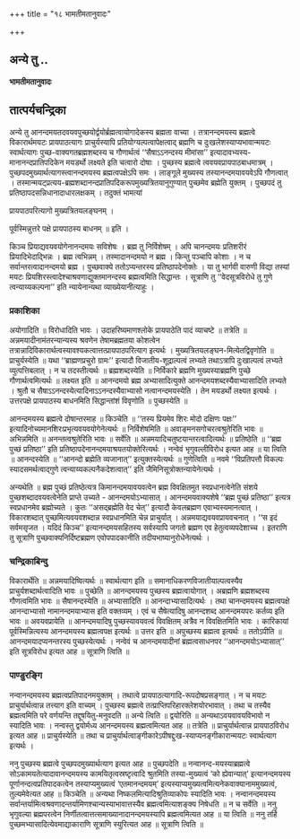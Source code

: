 +++
title = "१८ भामतीमतानुवादः"

+++


## अन्ये तु ..

**भामतीमतानुवादः**

## **तात्पर्यचन्द्रिका**

अन्ये तु आनन्दमयतदवयवपुच्छयोर्द्वयोर्ब्रह्मत्वायोगादेकस्य ब्रह्मता वाच्या । तत्रानन्दमयस्य ब्रह्मत्वे विकारार्थमयटः प्रायपाठत्यागः प्राचुर्यस्यापि प्रतियोग्यल्पत्वापेक्षत्वाद् ब्रह्मणि च दुःखलेशस्याप्यभावान्मयटः स्वार्थत्यागः पुच्छ-वाक्यगतब्रह्मशब्दस्य च गौणार्थत्वं ‘‘सैषाऽऽनन्दस्य मीमांसा’’ इत्यादावभ्यस्य-मानानन्दप्रातिपदिकेन मयडर्थो लक्ष्यते इति चत्वारो दोषाः । पुच्छस्य ब्रह्मत्वे त्ववयवप्रायपाठबाधमात्रम् । पुच्छपदमुख्यार्थत्यागस्त्वानन्दमयस्य ब्रह्मत्वपक्षेऽपि समः । लाङ्गूले मुख्यस्य तस्यानन्दमयावयवेऽपि गौणत्वात् । तस्मान्मयट्प्रत्यय-ब्रह्मशब्दानन्दप्रातिपदिकरूपमुख्यत्रितयानुगुण्यात् पुच्छमेव ब्रह्मेति युक्तम् । पुच्छपदं तु प्रतिष्ठापदसन्निधानादाधारलक्षकम् । तदुक्तं भामत्यां

प्रायपाठपरित्यागो मुख्यत्रितयलङ्घनम् ।

पूर्वस्मिन्नुत्तरे पक्षे प्रायपाठस्य बाधनम् ॥ इति ।

किञ्च प्रियाद्यवयवयोगेनानन्दमयः सविशेषः । ब्रह्म तु निर्विशेषम् । अपि चानन्दमयः प्रतिशरीरं प्रियादिभेदाद्भिन्नः । ब्रह्म त्वभिन्नम् । तस्मादानन्दमयो न ब्रह्म । किन्तु पञ्चापि कोशाः । न च सर्वान्तरत्वादानन्दमयो ब्रह्म । पुच्छवाक्ये ततोऽप्यन्तरस्य प्रतिष्ठापदेनोक्तेः । या तु भार्गवी वारुणी विद्या तस्यां मयटः प्रियशिरस्त्वादेश्चाश्रवणाद्युक्तमानन्दस्य ब्रह्मत्वमिति सिद्धान्तः । सूत्राणि तु ‘‘वेदसूत्रविरोधे तु गुणे त्वन्याय्यकल्पना’’ इति न्यायेनान्यथा व्याख्येयानीत्याहुः ।

### **प्रकाशिका**

अयोगादिति ॥ विरोधादिति भावः । उदाहरिष्यमाणश्लोके प्रायपाठेति पादं व्याचष्टे ॥ तत्रेति ॥ अन्नमयादीनामंतरन्यान्यस्य श्रवणेन तेषामब्रह्मतया कोशत्वेन तत्रान्नादिविकारार्थत्वस्यावश्यकत्वात्तत्प्रायपाठपरित्याग इत्यर्थः । मुख्यत्रितयलङ्घन-मित्येतद्विवृणोति ॥ प्राचुर्यस्येति ॥ यथा ‘‘ब्राह्मणप्रचुरो ग्रामः’’ इत्यादौ विजातीय-शूद्राल्पत्वं लभ्यते तथाऽत्रापि दुःखाल्पत्वं लभ्यते व्युत्पत्तिबलात् । न च तदस्तीत्यर्थः ॥ ब्रह्मशब्दस्येति ॥ निर्विकारे ब्रह्मणि मुख्यस्याब्रह्मणि पुच्छे गौणार्थत्वमित्यर्थः ॥ लक्ष्यत इति ॥ आनन्दमयो ब्रह्म अभ्यासादित्युक्ते आनन्दमयशब्दस्यैवाभ्यासादिति लभ्यते । श्रुतौ च सैषाऽऽनन्दस्येत्यादिनाऽऽनन्दस्यैवाभ्यासो नत्वानन्दमयस्येति । तेन मयडर्थो लक्ष्यत इत्यर्थः । उत्तरपक्षे प्रायपाठस्य बाधनमिति सिद्धान्तांशं विवृणोति ॥ पुच्छस्येति ॥

आनन्दमयस्य ब्रह्मत्वे दोषान्तरमाह ॥ किञ्चेति ॥ ‘‘तस्य प्रियमेव शिरः मोदो दक्षिणः पक्षः’’ इत्यादिनोच्यमानशिरःप्रभृत्यवयवयोगेनेत्यर्थः ॥ निर्विशेषमिति ॥ अवाङ्मनसगोचरत्वश्रुतेरिति भावः ॥ अभिन्नमिति ॥ अनन्तत्वश्रुतेरिति भावः ॥ सर्वेति ॥ अन्नमयादिचतुष्टयान्तरत्वादित्यर्थः ॥ प्रतिष्ठेति ॥ ‘‘ब्रह्म पुच्छं प्रतिष्ठा’’ इति प्रतिष्ठापदेनानन्दमयाश्रयतयोक्तेरित्यर्थः । नन्वेवं भृगुवल्लीविरोध इत्यत आह ॥ या त्विति ॥ आनन्दस्येति ॥ ‘‘आनन्दो ब्रह्मेति व्यजानात्’’ इत्युक्तस्येत्यर्थः ॥ गुणेत्विति ॥ नवमे ‘‘विप्रतिपत्तौ विकल्पः स्यादसमर्थत्वाद्गुणे त्वन्याय्यकल्पनैकदेशत्वात्’’ इति जैमिनिसूत्रोक्तन्यायेनेत्यर्थः ।

अन्यथेति ॥ ब्रह्म पुच्छं प्रतिष्ठेत्यत्र किमानन्दमयावयवत्वेन ब्रह्म विवक्षितमुत स्वप्रधानत्वेनेति संशये पुच्छशब्दादवयवत्वेनेति प्राप्ते उच्यते - आनन्दमयोऽभ्यासात् । आनन्दमयवाक्यशेषे ‘‘ब्रह्म पुच्छं प्रतिष्ठा’’ इत्यत्र स्वप्रधानमेव ब्रह्मोच्यते । कुतः ‘‘असद्ब्रह्मेति वेद चेत्’’ इत्यादौ केवलब्रह्मण एवाभ्यस्यमानत्वात् । विकारशब्दात् पुच्छमित्यवयवशब्दान्न स्वप्रधानमिति चेन्न प्राचुर्यात् । अन्नमयाद्यवयवप्रायवचनात् । ‘‘स इदं सर्वमसृजत । यदिदं किञ्च’’ इत्यानन्दमयसहितस्य सर्वस्यापि जगतो ब्रह्मण एव हेतुत्वव्यपदेशाच्च । इतराणि तु सूत्राणि पुच्छवाक्यनिर्दिष्टब्रह्मण एवोपपादकानीति तदीयभाष्यानुरोधेनेत्यर्थः ।

### **चन्द्रिकाबिन्दु**

विकारार्थेति ॥ अन्नमयादिष्वित्यर्थः ॥ स्वार्थत्याग इति ॥ समानाधिकरणविजातीयाल्पत्वस्यैव प्राचुर्यशब्दार्थत्वादिति भावः ॥ पुच्छेति ॥ आनन्दमयस्य पुच्छस्य ब्रह्मत्वायोगात् । अब्रह्मणि ब्रह्मशब्दस्य गौणत्वमिति भावः ॥ सैषानन्दस्येति ॥ अभ्यासादिति ॥ आनन्दाभ्यासादित्यर्थः । तथा चानन्दमयस्य ब्रह्मत्वपक्षे आनन्दाभ्यासो नामानन्दमयाभ्यास इति वक्तव्यम् । एवं च सैषेत्यादिषु आनन्दशब्द आनन्दमयपरः कर्तव्य इति भावः ॥ अवयवप्रायेति ॥ आनन्दमयादिषु पुच्छस्यावयवत्वं विवक्षितम् अत्रैव न विवक्षितमिति भावः । कारिकायां पूर्वस्मिन्नित्यस्य आनन्दमयस्य ब्रह्मत्वपक्ष इत्यर्थः ॥ उत्तर इति ॥ अपुच्छस्य ब्रह्मत्व इत्यर्थः ॥ ततोऽपीति ॥ आनन्दमयादप्यनन्तरस्य पुच्छस्येत्यर्थः । नन्वेवं च आनन्दमयादीनां ब्रह्मत्वसाधनपर ‘‘आनन्दमयोऽभ्यासात्’’ इति सूत्रविरोध इत्यत आह ॥ सूत्राणि त्विति ॥

### **पाण्डुरङ्गि**

नन्वानन्दमयस्य ब्रह्मत्वप्रतिपादनमयुक्तम् । तथात्वे प्रायपाठत्यागादि-रूपदोषप्रसङ्गात् । न च मयटः प्राचुर्यार्थत्वान्न तत्त्याग इति वाच्यम् । पुच्छस्य ब्रह्मत्वे तत्प्राप्तिपरिहारक्लेशयोरभावात् । तथा च तस्यैव ब्रह्मत्वमिति परे वर्णयन्ति तद्दूषयितु-मनुवदति ॥ अन्ये त्विति ॥ द्वयोरिति ॥ अन्यथाऽवयवावयविभावो न स्यादिति भावः । नन्वस्तु द्वयोर्मध्य आनन्दमयस्य ब्रह्मत्वमित्यत आह ॥ तत्रेति ॥ प्राचुर्यार्थत्वान्न प्रायपाठविरोध इत्यत आह ॥ प्राचुर्यस्येति ॥ तथा च प्राचुर्यार्थत्वाङ्गीकारेऽपीषद्दुःख-स्याप्यनङ्गीकारान्मयटः स्वार्थत्याग इत्यर्थः ।

ननु पुच्छस्य ब्रह्मत्वे पुच्छपदमुख्यार्थत्याग इत्यत आह ॥ पुच्छपदेति ॥ नन्वानन्द-मयस्याब्रह्मत्वे सोऽकामयतेत्यादावानन्दमयस्य कामयितृत्वस्रष्टृत्वादि श्रुतमिति तस्या-मुख्यत्वं ‘को ह्येवान्यात्’ इत्यानन्दमयस्य पूर्णानन्दत्वप्रतिपादकत्वेन तस्याप्यमुख्यत्वं ‘एतमानन्दमयम्’ इत्यस्याप्यमुख्यत्वमित्यनेकवाक्यानाममुख्यत्वं, तुल्यमेवेत्यत आह ॥ किञ्चेति ॥ अन्यथा निष्कलमित्यादिश्रुतिव्याकोपः स्यादिति भावः । नन्वानन्दमयस्य सर्वान्तर्यामित्वश्रवणादन्तर्यामिणश्चान्यस्याभावात्तस्यैव ब्रह्मत्वमित्याशङ्क्य निषेधति ॥ न च सर्वेति ॥ ननु भृगुवल्या ब्रह्मपरत्वेन निर्णीतत्वात्तत्समाख्यानादानन्दमयस्यापि ब्रह्मत्वमित्यत आह ॥ या त्विति ॥ ननु तर्हि पुच्छमभ्यासादित्येवमाद्याकाराणि सूत्राणि स्युरित्यत आह ॥ सूत्राणि त्विति ॥

